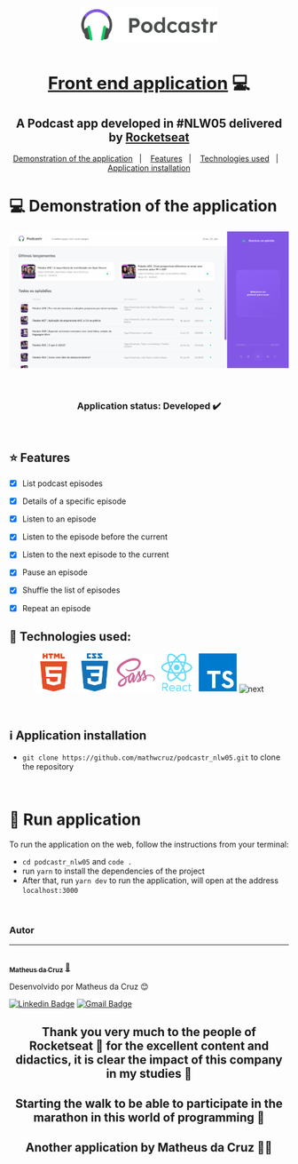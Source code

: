 <h1 align="center">
  <img src="./public/logo.svg" alt="Logo do Podcastr" width="250">
</h1>

## **<h2 align="center">[Front end application](https://podcastr-mathwcruz.vercel.app/)  💻</h2>**

## <p><h2 align="center">A Podcast app developed in #NLW05 delivered by [Rocketseat](https://app.rocketseat.com.br/dashboard)</h2> </p>

<p align="center">
  <a href="#computer-demonstration-of-the-application">Demonstration of the application</a>&nbsp;&nbsp;&nbsp;|&nbsp;&nbsp;&nbsp;
  <a href="#star-features">Features</a>&nbsp;&nbsp;&nbsp;|&nbsp;&nbsp;&nbsp;
  <a href="#rocket-technologies-used">Technologies used</a>&nbsp;&nbsp;&nbsp;|&nbsp;&nbsp;&nbsp;
  <a href="#information_source-application-installation">Application installation</a>
</p>

# :computer: Demonstration of the application

<p align="center">
  <img src="./.github/demonstration.gif" width="1400px"/>
</p>

<br>

<h3 align="center"> 
	Application status: Developed ✔️
</h3>
<br>

## :star: Features
- [x] List podcast episodes 
- [x] Details of a specific episode
- [x] Listen to an episode
- [x] Listen to the episode before the current
- [x] Listen to the next episode to the current
- [x] Pause an episode
- [x] Shuffle the list of episodes
- [x] Repeat an episode


## :rocket: Technologies used:
<p align="center">
<img src="https://github.com/devicons/devicon/blob/master/icons/html5/html5-plain-wordmark.svg" alt="html5"  width="70" height="70"/>
<img src="https://github.com/devicons/devicon/blob/master/icons/css3/css3-plain-wordmark.svg" alt="css3" width="70" height="70"/>
<img src="https://github.com/devicons/devicon/blob/master/icons/sass/sass-original.svg" alt="Sass" width="70" height="70"/>
<img src="https://github.com/devicons/devicon/blob/master/icons/react/react-original-wordmark.svg" alt="react" width="70" height="70"/>
<img src="https://github.com/devicons/devicon/blob/master/icons/typescript/typescript-original.svg" alt="typescript" width="70" height="70"/>
<img src="https://www.drupal.org/files/project-images/nextjs-drupal.jpg" alt="next" width="70" height="70"/>
</p>

<br>

## :information_source: Application installation
- `git clone https://github.com/mathwcruz/podcastr_nlw05.git` to clone the repository

<br>

# 🎲 Run application
To run the application on the web, follow the instructions from your terminal:
- `cd podcastr_nlw05` and `code .`
- run `yarn` to install the dependencies of the project
- After that, run `yarn dev` to run the application, will open at the address `localhost:3000`
<br>

### Autor
---

<a href="https://app.rocketseat.com.br/me/matheus-da-cruz-frontend">
 <img style="border-radius: 50%;" src="https://avatars.githubusercontent.com/u/68445791?v=4" width="100px;" alt=""/>
 <br />
 <sub><b>Matheus da Cruz</b></sub></a> <a href="https://app.rocketseat.com.br/me/matheus-da-cruz-frontend" title="Rocketseat">  🚀</a>

Desenvolvido por Matheus da Cruz 😊

[![Linkedin Badge](https://img.shields.io/badge/-Matheus-blue?style=flat-square&logo=Linkedin&logoColor=white&link=https://www.linkedin.com/in/matheus-cruz-frontend/)](https://www.linkedin.com/in/matheus-cruz-frontend/) 
[![Gmail Badge](https://img.shields.io/badge/-matheuswachcruz@gmail.com-c14438?style=flat-square&logo=Gmail&logoColor=white&link=mailto:matheuswachcruz@gmail.com)](mailto:matheuswachcruz@gmail.com)
<br>

## **<p align="center">Thank you very much to the people of Rocketseat 🚀 for the excellent content and didactics, it is clear the impact of this company in my studies 🙂</p>**

## **<p align="center">Starting the walk to be able to participate in the marathon in this world of programming 🏃‍</p>**

### <p> <h2 align="center">Another application by Matheus da Cruz 👨‍💻 </h2> </p>

